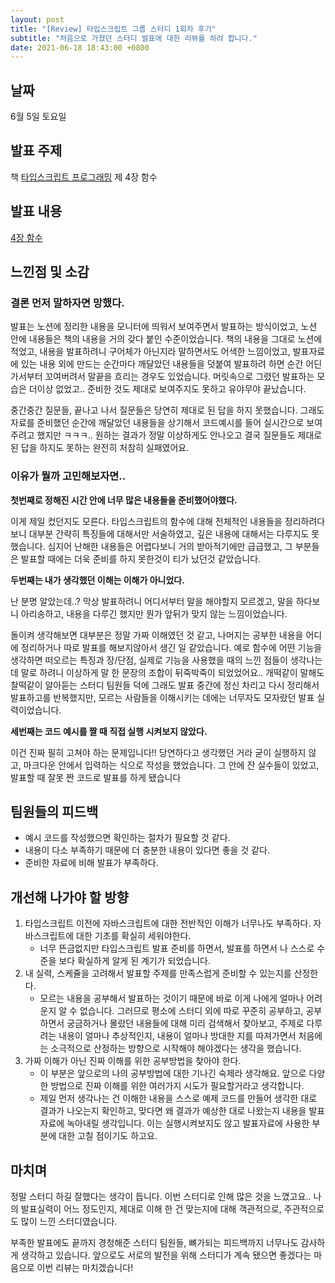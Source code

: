 ```yaml
---
layout: post
title: "[Review] 타입스크립트 그룹 스터디 1회차 후기"
subtitle: "처음으로 가졌던 스터디 발표에 대한 리뷰를 하려 합니다."
date: 2021-06-18 18:43:00 +0800
---
```

## 날짜

6월 5일 토요일

## 발표 주제

책 [타입스크립트 프로그래밍](http://www.yes24.com/Product/Goods/90265564) 제 4장 함수

## 발표 내용

[4장 함수](https://github.com/parksil0/typescript/blob/master/book-typescropt-programming/content-md/4%EC%9E%A5%20%ED%95%A8%EC%88%98.md) 

## 느낀점 및 소감

### 결론 먼저 말하자면 망했다.

발표는 노션에 정리한 내용을 모니터에 띄워서 보여주면서 발표하는 방식이었고, 노션 안에 내용들은 책의 내용을 거의 갖다 붙인 수준이었습니다. 책의 내용을 그대로 노션에 적었고, 내용을 발표하려니 구어체가 아닌지라 말하면서도 어색한 느낌이었고, 발표자료에 있는 내용 외에 만드는 순간마다 깨달았던 내용들을 덧붙여 발표하려 하면 순간 어딘가서부터 꼬여버려서 말끝을 흐리는 경우도 있었습니다. 머릿속으로 그렸던 발표하는 모습은 더이상 없었고.. 준비한 것도 제대로 보여주지도 못하고 유야무야 끝났습니다.

중간중간 질문들, 끝나고 나서 질문들은 당연히 제대로 된 답을 하지 못했습니다. 그래도 자료를 준비했던 순간에 깨달았던 내용들을 상기해서 코드예시를 들어 실시간으로 보여주려고 했지만 ㅋㅋㅋ.. 원하는 결과가 정말 이상하게도 안나오고 결국 질문들도 제대로 된 답을 하지도 못하는 완전히 처참히 실패였어요. 

### 이유가 뭘까 고민해보자면..

**첫번째로 정해진 시간 안에 너무 많은 내용들을 준비했어야했다.** 

이게 제일 컸던지도 모른다. 타입스크립트의 함수에 대해 전체적인 내용들을 정리하려다보니 대부분 간략히 특징들에 대해서만 서술하였고, 깊은 내용에 대해서는 다루지도 못했습니다. 심지어 난해한 내용들은 어렵다보니 거의 받아적기에만 급급했고, 그 부분들은 발표할 때에는 더욱 준비를 하지 못한것이 티가 났던것 같았습니다.

**두번째는 내가 생각했던 이해는 이해가 아니었다.**

난 분명 알았는데..? 막상 발표하려니 어디서부터 말을 해야할지 모르겠고, 말을 하다보니 아리송하고, 내용을 다루긴 했지만 뭔가 앞뒤가 맞지 않는 느낌이었습니다. 

돌이켜 생각해보면 대부분은 정말 가짜 이해였던 것 같고, 나머지는 공부한 내용을 어디에 정리하거나 따로 발표를 해보지않아서 생긴 일 같았습니다. 예로 함수에 어떤 기능을 생각하면 떠오르는 특징과 장/단점, 실제로 기능을 사용했을 때의 느낀 점들이 생각나는데 말로 하려니 이상하게 말 한 문장의 조합이 뒤죽박죽이 되었었어요.. 개떡같이 말해도 찰떡같이 알아듣는 스터디 팀원들 덕에 그래도 발표 중간에 정신 차리고 다시 정리해서 발표하고를 반복했지만, 모르는 사람들을 이해시키는 데에는 너무자도 모자랐던 발표 실력이었습니다.

**세번째는 코드 예시를 짤 때 직접 실행 시켜보지 않았다.**

이건 진짜 필히 고쳐야 하는 문제입니다!! 당연하다고 생각했던 거라 굳이 실행하지 않고, 마크다운 안에서 입력하는 식으로 작성을 했었습니다. 그 안에 잔 실수들이 있었고, 발표할 때 잘못 짠 코드로 발표를 하게 됐습니다

## 팀원들의 피드백

- 예시 코드를 작성했으면 확인하는 절차가 필요할 것 같다.
- 내용이 다소 부족하기 때문에 더 충분한 내용이 있다면 좋을 것 같다.
- 준비한 자료에 비해 발표가 부족하다.

## 개선해 나가야 할 방향

1. 타입스크립트 이전에 자바스크립트에 대한 전반적인 이해가 너무나도 부족하다. 자바스크립트에 대한 기초를 확실히 세워야한다.
    - 너무 뜬금없지만 타입스크립트 발표 준비를 하면서, 발표를 하면서 나 스스로 수준을 보다 확실하게 알게 된 계기가 되었습니다.
2. 내 실력, 스케쥴을 고려해서 발표할 주제를 만족스럽게 준비할 수 있는지를 산정한다.
    - 모르는 내용을 공부해서 발표하는 것이기 때문에 바로 이게 나에게 얼마나 어려운지 알 수 없습니다. 그러므로 평소에 스터디 외에 따로 꾸준히 공부하고,  공부 하면서 궁금하거나 몰랐던 내용들에 대해 미리 검색해서 찾아보고, 주제로 다루려는 내용이 얼마나 추상적인지, 내용이 얼마나 방대한 지를 따져가면서 처음에는 소극적으로 산정하는 방향으로 시작해야 해야겠다는 생각을 했습니다.
3. 가짜 이해가 아닌 진짜 이해를 위한 공부방법을 찾아야 한다.
    - 이 부분은 앞으로의 나의 공부방법에 대한 기나긴 숙제라 생각해요. 앞으로 다양한 방법으로 진짜 이해를 위한 여러가지 시도가 필요할거라고 생각합니다.
    - 제일 먼저 생각나는 건 이해한 내용을 스스로 예제 코드를 만들어 생각한 대로 결과가 나오는지 확인하고, 맞다면 왜 결과가 예상한 대로 나왔는지 내용을 발표 자료에 녹아내릴 생각입니다. 이는 실행시켜보지도 않고 발표자료에 사용한 부분에 대한 고칠 점이기도 하고요.

## 마치며

정말 스터디 하길 잘했다는 생각이 듭니다. 이번 스터디로 인해 많은 것을 느꼈고요.. 나의 발표실력이 어느 정도인지, 제대로 이해 한 건 맞는지에 대해 객관적으로, 주관적으로도 많이 느낀 스터디였습니다.

부족한 발표에도 끝까지 경청해준 스터디 팀원들, 뼈가되는 피드백까지 너무나도 감사하게 생각하고 있습니다. 앞으로도 서로의 발전을 위해 스터디가 계속 됐으면 좋겠다는 마음으로 이번 리뷰는 마치겠습니다!